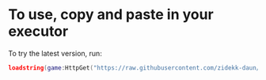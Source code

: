 # To use, copy and paste in your executor

To try the latest version, run:

```lua
loadstring(game:HttpGet("https://raw.githubusercontent.com/zidekk-daun/ZalupaHUB/refs/heads/main/ZALUPAHUB_Universal.lua"))()
